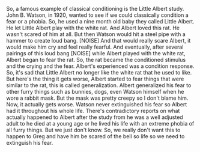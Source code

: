So, a famous example of classical conditioning is the Little Albert study. John
B. Watson, in 1920, wanted to see if we could classically condition a fear or a
phobia. So, he used a nine month old baby they called Little Albert. He let
Little Albert play with the white rat. And Albert loved this rat. He wasn't
scared of him at all. But then Watson would hit a steel pipe with a hammer to
create loud bang.
[NOISE]
And that would really scare Albert, it would make him cry and feel really
fearful. And eventually, after several pairings of this loud bang
[NOISE]
while Albert played with the white rat, Albert began to fear the rat. So, the
rat became the conditioned stimulus and the crying and the fear. Albert's
experienced was a condition response. So, it's sad that Little Albert no longer
like the white rat that he used to like. But here's the thing it gets worse,
Albert started to fear things that were similar to the rat, this is called
generalization. Albert generalized his fear to other furry things such as
bunnies, dogs, even Watson himself when he wore a rabbit mask. But the mask was
pretty creepy so I don't blame him. Now, it actually gets worse. Watson never
extinguished his fear so Albert had it throughout his whole life. There's
contradictory reports on what actually happened to Albert after the study from
he was a well adjusted adult to he died at a young age or he lived his life
with an extreme phobia of all furry things. But we just don't know. So, we
really don't want this to happen to Greg and have him be scared of the bell so
life so we need to extinguish his fear.
